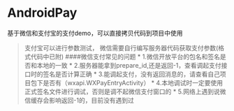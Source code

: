 # AndroidPay
基于微信和支付宝的支付demo，可以直接拷贝代码到项目中使用

>支付宝可以进行参数测试，
>微信需要自行编写服务器代码获取支付参数(格式代码中已附)
####微信支付常见的问题
         * 1.微信开放平台的包名和签名是否和本地的一致
         * 2.服务器能拿到prepare_id,还是返回-1，查看调起支付接口时的签名是否计算正确
         * 3.能调起支付，没有返回消息的，请查看自己项目包下是否有（wxapi.WXPayEntryActivity）
         * 4.本地调试时一定要使用正式签名文件进行调试，否则是调不起微信支付窗口的
         * 5.网络上遇到说微信缓存会影响返回-1的，目前没有遇到过
